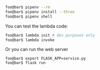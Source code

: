 
```bash
foo@bar$ pipenv --rm
foo@bar$ pipenv install --three
foo@bar$ pipenv shell
```

You can test the lambda code:

```bash
foo@bar$ lambda init # dev purposes only
foo@bar$ lambda invoke
```

Or you can run the web server

```
foo@bar$ export FLASK_APP=service.py
foo@bar$ flask run
```



